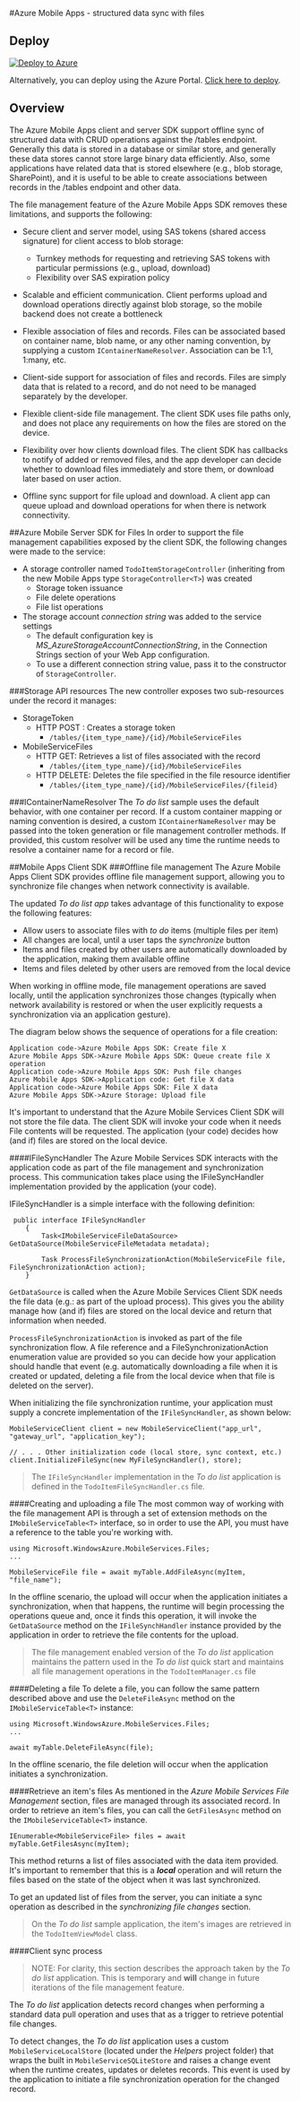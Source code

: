 #Azure Mobile Apps - structured data sync with files

## Deploy

[![Deploy to Azure](http://azuredeploy.net/deploybutton.png)](https://azuredeploy.net/)

Alternatively, you can deploy using the Azure Portal. [Click here to deploy](https://portal.azure.com/#create/Microsoft.Template/uri/https%3A%2F%2Fraw.githubusercontent.com%2Flindydonna%MobileAppsFilesSample%2Fmaster%2Fazuredeploy.json).

## Overview

The Azure Mobile Apps client and server SDK support offline sync of structured data with CRUD operations against the /tables endpoint. Generally this data is stored in a database or similar store, and generally these data stores cannot store large binary data efficiently. Also, some applications have related data that is stored elsewhere (e.g., blob storage, SharePoint), and it is useful to be able to create associations between records in the /tables endpoint and other data.

The file management feature of the Azure Mobile Apps SDK removes these limitations, and supports the following:

- Secure client and server model, using SAS tokens (shared access signature) for client access to blob storage:
    - Turnkey methods for requesting and retrieving SAS tokens with particular permissions (e.g., upload, download)
    - Flexibility over SAS expiration policy
- Scalable and efficient communication. Client performs upload and download operations directly against blob storage, so the mobile backend does not create a bottleneck

- Flexible association of files and records. Files can be associated based on container name, blob name, or any other naming convention, by supplying a custom `IContainerNameResolver`. Association can be 1:1, 1:many, etc.

- Client-side support for association of files and records. Files are simply data that is related to a record, and do not need to be managed separately by the developer.

- Flexible client-side file management. The client SDK uses file paths only, and does not place any requirements on how the files are stored on the device. 

- Flexibility over how clients download files. The client SDK has callbacks to notify of added or removed files, and the app developer can decide whether to download files immediately and store them, or download later based on user action.

- Offline sync support for file upload and download. A client app can queue upload and download operations for when there is network connectivity.


##Azure Mobile Server SDK for Files
In order to support the file management capabilities exposed by the client SDK, the following changes were made to the service:

 - A storage controller named ```TodoItemStorageController``` (inheriting from the new Mobile Apps type ```StorageController<T>```) was created
	 - Storage token issuance
	 - File delete operations
	 - File list operations
 - The storage account *connection string* was added to the service settings
	 - The default configuration key is *MS_AzureStorageAccountConnectionString*,  in the Connection Strings section of your Web App configuration.
	 - To use a different connection string value, pass it to the constructor of `StorageController`.
	 
###Storage API resources
The new controller exposes two sub-resources under the record it manages:

 - StorageToken
	 - HTTP POST : Creates a storage token
		 - ```/tables/{item_type_name}/{id}/MobileServiceFiles```
 - MobileServiceFiles
	 - HTTP GET: Retrieves a list of files associated with the record
		 - ```/tables/{item_type_name}/{id}/MobileServiceFiles```
	 - HTTP DELETE: Deletes the file specified in the file resource identifier
		 - ```/tables/{item_type_name}/{id}/MobileServiceFiles/{fileid}```

###IContainerNameResolver
The *To do list* sample uses the default behavior, with one container per record. If a custom container mapping or naming convention is desired, a custom ```IContainerNameResolver``` may be passed into the token generation or file management controller methods. If provided, this custom resolver will be used any time the runtime needs to resolve a container name for a record or file.


##Mobile Apps Client SDK
###Offline file management
The Azure Mobile Apps Client SDK provides offline file management support, allowing you to synchronize file changes when network connectivity is available.

The updated *To do list app* takes advantage of this functionality to expose the following features:

 - Allow users to associate files with *to do* items (multiple files per item)
 - All changes are local, until a user taps the *synchronize* button
 - Items and files created by other users are automatically downloaded by the application, making them available offline
 - Items and files deleted by other users are removed from the local device

When working in offline mode, file management operations are saved locally, until the application synchronizes those changes (typically when network availability is restored or when the user explicitly requests a synchronization via an application gesture).

The diagram below shows the sequence of operations for a file creation:

```sequence
Application code->Azure Mobile Apps SDK: Create file X
Azure Mobile Apps SDK->Azure Mobile Apps SDK: Queue create file X operation
Application code->Azure Mobile Apps SDK: Push file changes
Azure Mobile Apps SDK->Application code: Get file X data
Application code->Azure Mobile Apps SDK: File X data
Azure Mobile Apps SDK->Azure Storage: Upload file
```

It's important to understand that the Azure Mobile Services Client SDK will not store the file data. The client SDK will invoke your code when it needs File contents will be requested. The application (your code) decides how (and if) files are stored on the local device.

####IFileSyncHandler
The Azure Mobile Services SDK interacts with the application code as part of the file management and synchronization process. This communication takes place using the IFileSyncHandler implementation provided by the application (your code).

IFileSyncHandler is a simple interface with the following definition:

     public interface IFileSyncHandler
        {
            Task<IMobileServiceFileDataSource> GetDataSource(MobileServiceFileMetadata metadata);

            Task ProcessFileSynchronizationAction(MobileServiceFile file, FileSynchronizationAction action);
        }

```GetDataSource``` is called when the Azure Mobile Services Client SDK needs the file data (e.g.: as part of the upload process). This gives you the ability manage how (and if) files are stored on the local device and return that information when needed.

```ProcessFileSynchronizationAction``` is invoked as part of the file synchronization flow. A file reference and a FileSynchronizationAction enumeration value are provided so you can decide how your application should handle that event (e.g. automatically downloading a file when it is created or updated, deleting a file from the local device when that file is deleted on the server).

When initializing the file synchronization runtime, your application must supply a concrete implementation of the ```IFileSyncHandler```, as shown below:

    MobileServiceClient client = new MobileServiceClient("app_url", "gateway_url", "application_key");

    // . . . Other initialization code (local store, sync context, etc.)
    client.InitializeFileSync(new MyFileSyncHandler(), store);

> The ```IFileSyncHandler``` implementation in the *To do list* application is defined in the ```TodoItemFileSyncHandler.cs``` file.

####Creating and uploading a file
The most common way of working with the file management API is through a set of extension methods on the ```IMobileServiceTable<T>``` interface, so in order to use the API, you must have a reference to the table you're working with.

    using Microsoft.WindowsAzure.MobileServices.Files;
    ...

    MobileServiceFile file = await myTable.AddFileAsync(myItem, "file_name");

In the offline scenario, the upload will occur when the application initiates a synchronization, when that happens, the runtime will begin processing the operations queue and, once it finds this operation, it will invoke the ```GetDataSource``` method on the ```IFileSynchHandler``` instance provided by the application in order to retrieve the file contents for the upload.

>The file management enabled version of the *To do list* application maintains the pattern used in 
>the *To do list* quick start and maintains all file management operations in the ```TodoItemManager.cs``` file

####Deleting a file
To delete a file, you can follow the same pattern described above and use the ```DeleteFileAsync``` method on the ```IMobileServiceTable<T>``` instance:

    using Microsoft.WindowsAzure.MobileServices.Files;
    ...

    await myTable.DeleteFileAsync(file);

In the offline scenario, the file deletion will occur when the application initiates a synchronization.

####Retrieve an item's files
As mentioned in the *Azure Mobile Services File Management* section, files are managed through its associated record. In order to retrieve an item's files, you can call the ```GetFilesAsync``` method on the  ```IMobileServiceTable<T>``` instance. 

    IEnumerable<MobileServiceFile> files = await myTable.GetFilesAsync(myItem);

This method returns a list of files associated with the data item provided. It's important to remember that this is a ***local*** operation and will return the files based on the state of the object when it was last synchronized.

To get an updated list of files from the server, you can initiate a sync operation as described in the *synchronizing file changes* section.

>On the *To do list* sample application, the item's images are retrieved in the ```TodoItemViewModel``` class.

####Client sync process

> NOTE:
> For clarity, this section describes the approach taken by the *To do list* application. This is temporary and **will** change in future iterations of the file management feature.

The *To do list* application detects record changes when performing a standard data pull operation and uses that as a trigger to retrieve potential file changes.

To detect changes, the *To do list* application uses a custom ```MobileServiceLocalStore``` (located under the *Helpers* project folder) that wraps the built in ```MobileServiceSQLiteStore``` and raises a change event when the runtime creates, updates or deletes records. This event is used by the application to initiate a file synchronization operation for the changed record.
